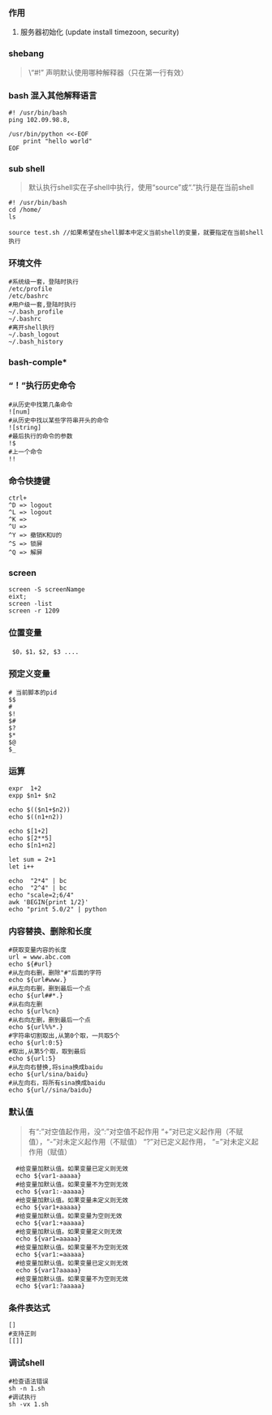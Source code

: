 ### 作用
1. 服务器初始化 (update install timezoon, security)

### shebang
> \“#!” 声明默认使用哪种解释器（只在第一行有效）

### bash 混入其他解释语言

    #! /usr/bin/bash
    ping 102.09.98.8,
    
    /usr/bin/python <<-EOF
        print "hello world"
    EOF
    
### sub shell
> 默认执行shell实在子shell中执行，使用“source”或“.”执行是在当前shell

    #! /usr/bin/bash
    cd /home/
    ls
 
    source test.sh //如果希望在shell脚本中定义当前shell的变量，就要指定在当前shell执行
    
### 环境文件

    #系统级一套，登陆时执行
    /etc/profile
    /etc/bashrc
    #用户级一套,登陆时执行
    ~/.bash_profile
    ~/.bashrc
    #离开shell执行
    ~/.bash_logout
    ~/.bash_history
    
### bash-comple*

### “！”执行历史命令
    
    #从历史中找第几条命令
    ![num] 
    #从历史中找以某些字符串开头的命令
    ![string] 
    #最后执行的命令的参数
    !$
    #上一个命令
    !!

### 命令快捷键

    ctrl+
    ^D => logout 
    ^L => logout 
    ^K =>  
    ^U =>  
    ^Y => 撤销K和U的 
    ^S => 锁屏 
    ^Q => 解屏
  
### screen
 
    screen -S screenNamge
    eixt;
    screen -list
    screen -r 1209
    
### 位置变量
  
     $0，$1，$2, $3 ....
     
### 预定义变量  
  
    # 当前脚本的pid
    $$ 
    # 
    $! 
    $# 
    $? 
    $* 
    $@ 
    $_
    
 ### 运算
 
    expr  1+2
    expp $n1+ $n2
    
    echo $(($n1+$n2))
    echo $((n1+n2))
  
    echo $[1+2]
    echo $[2**5]
    echo $[n1+n2]
  
    let sum = 2+1
    let i++
    
    echo  "2*4" | bc
    echo  "2^4" | bc
    echo "scale=2;6/4"
    awk 'BEGIN{print 1/2}'
    echo "print 5.0/2" | python
  
### 内容替换、删除和长度
    
    #获取变量内容的长度
    url = www.abc.com
    echo ${#url}
    #从左向右删，删除"#"后面的字符
    echo ${url#www.}
    #从左向右删，删到最后一个点
    echo ${url##*.}
    #从右向左删
    echo ${url%cn}
    #从右向左删，删到最后一个点
    echo ${url%%*.}
    #字符串切割取出,从第0个取，一共取5个
    echo ${url:0:5}
    #取出,从第5个取，取到最后
    echo ${url:5}
    #从左向右替换,将sina换成baidu
    echo ${url/sina/baidu}
    #从左向右，将所有sina换成baidu
    echo ${url//sina/baidu}
  
### 默认值
> 有“:”对空值起作用，没“:”对空值不起作用
“+”对已定义起作用（不赋值），“-”对未定义起作用（不赋值）
“?”对已定义起作用，  “=”对未定义起作用（赋值）
       
      #给变量加默认值。如果变量已定义则无效
      echo ${var1-aaaaa}
      #给变量加默认值。如果变量不为空则无效
      echo ${var1:-aaaaa}
      #给变量加默认值。如果变量未定义则无效
      echo ${var1+aaaaa}
      #给变量加默认值。如果变量为空则无效
      echo ${var1:+aaaaa}
      #给变量加默认值。如果变量定义则无效
      echo ${var1=aaaaa}
      #给变量加默认值。如果变量不为空则无效
      echo ${var1:=aaaaa}
      #给变量加默认值。如果变量已定义则无效
      echo ${var1?aaaaa}
      #给变量加默认值。如果变量不为空则无效
      echo ${var1:?aaaaa}
      
  
### 条件表达式

    []
    #支持正则
    [[]]
    
    
  
### 调试shell

    #检查语法错误
    sh -n 1.sh
    #调试执行
    sh -vx 1.sh
  
  
  
  